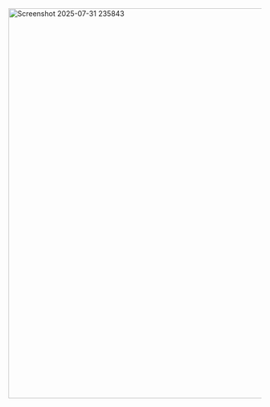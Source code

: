 
<img width="553" height="776" alt="Screenshot 2025-07-31 235843" src="https://github.com/user-attachments/assets/a0786749-eb6c-419f-b7a2-da17f8972943" />
